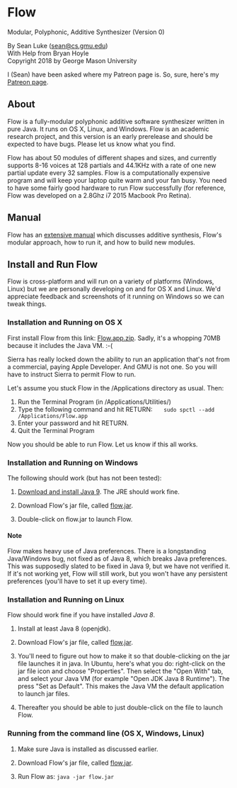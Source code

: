 # Flow 
Modular, Polyphonic, Additive Synthesizer (Version 0)
 
By Sean Luke (sean@cs.gmu.edu) \
With Help from Bryan Hoyle \
Copyright 2018 by George Mason University

I (Sean) have been asked where my Patreon page is.  So, sure, here's my <a href="https://www.patreon.com/SeanLuke">Patreon page</a>.


## About

Flow is a fully-modular polyphonic additive software synthesizer written in pure Java.  It runs on OS X, Linux, and Windows.
Flow is an academic research project, and this version is an early prerelease and should be expected to have bugs.  Please
let us know what you find.

Flow has about 50 modules of different shapes and sizes, and currently supports 8-16 voices at 128 partials and 44.1KHz with
 a rate of one new partial update every 32 samples.  Flow is a computationally expensive program and will keep your laptop 
quite warm and your fan busy.  You need to have some fairly good hardware to run Flow successfully (for reference, Flow was 
developed on a 2.8Ghz i7 2015 Macbook Pro Retina).

## Manual

Flow has an [extensive manual](https://cs.gmu.edu/~eclab/projects/flow/flow.pdf) which discusses additive synthesis, 
Flow's modular approach, how to run it, and how to build new modules.

## Install and Run Flow

Flow is cross-platform and will run on a variety of platforms (Windows, Linux) but we are personally developing on and for
OS X and Linux. We'd appreciate feedback and screenshots of it running on Windows so we can tweak things.


### Installation and Running on OS X 

First install Flow from this link: [Flow.app.zip](https://cs.gmu.edu/~eclab/projects/flow/Flow.app.zip). 
Sadly, it's a whopping 70MB because it includes the Java VM.  :-(

Sierra has really locked down the ability to run an application that's not from a commercial, paying Apple Developer.  And GMU is not one.  So you will have to instruct Sierra to permit Flow to run.

Let's assume you stuck Flow in the /Applications directory as usual.  Then:

1. Run the Terminal Program (in /Applications/Utilities/)
2. Type the following command and hit RETURN: `   sudo spctl --add /Applications/Flow.app`
4. Enter your password and hit RETURN.
5. Quit the Terminal Program

Now you should be able to run Flow.  Let us know if this all works.


### Installation and Running on Windows

The following should work (but has not been tested):

1. [Download and install Java 9](https://www.oracle.com/technetwork/java/javase/downloads).  The JRE should work fine.

2. Download Flow's jar file, called [flow.jar](https://cs.gmu.edu/~eclab/projects/flow/flow.jar).

3. Double-click on flow.jar to launch Flow.

#### Note

Flow makes heavy use of Java preferences.  There is a longstanding Java/Windows bug, not fixed as of Java 8, which breaks Java preferences.  This was supposedly slated to be fixed in Java 9, but we have not verified it.  If it's not working yet, Flow will still work, but you won't have any persistent preferences (you'll have to set it up every time).


### Installation and Running on Linux

Flow should work fine if you have installed *Java 8*.

1. Install at least Java 8 (openjdk).

2. Download Flow's jar file, called [flow.jar](https://cs.gmu.edu/~eclab/projects/flow/flow.jar).

3. You'll need to figure out how to make it so that double-clicking on the jar file launches it in java.  In Ubuntu, here's what you do: right-click on the jar file icon and choose "Properties".  Then select the "Open With" tab, and select your Java VM (for example "Open JDK Java 8 Runtime").  The press "Set as Default".  This makes the Java VM the default application to launch jar files.

3. Thereafter you should be able to just double-click on the file to launch Flow.


### Running from the command line (OS X, Windows, Linux)

1. Make sure Java is installed as discussed earlier.

2. Download Flow's jar file, called [flow.jar](https://cs.gmu.edu/~eclab/projects/flow/flow.jar).

3. Run Flow as:   `java -jar flow.jar`



